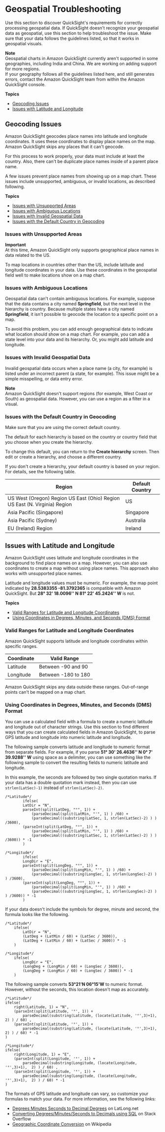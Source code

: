# Geospatial Troubleshooting<a name="geospatial-troubleshooting"></a>

Use this section to discover QuickSight's requirements for correctly processing geospatial data\. If QuickSight doesn't recognize your geospatial data as geospatial, use this section to help troubleshoot the issue\. Make sure that your data follows the guidelines listed, so that it works in geospatial visuals\.

**Note**  
Geospatial charts in Amazon QuickSight currently aren't supported in some geographies, including India and China\. We are working on adding support for more regions\.  
If your geography follows all the guidelines listed here, and still generates errors, contact the Amazon QuickSight team from within the Amazon QuickSight console\. 

**Topics**
+ [Geocoding Issues](#geocoding)
+ [Issues with Latitude and Longitude](#latitude-and-longitude)

## Geocoding Issues<a name="geocoding"></a>

Amazon QuickSight geocodes place names into latitude and longitude coordinates\. It uses these coordinates to display place names on the map\. Amazon QuickSight skips any places that it can't geocode\.

For this process to work properly, your data must include at least the country\. Also, there can't be duplicate place names inside of a parent place name\. 

A few issues prevent place names from showing up on a map chart\. These issues include unsupported, ambiguous, or invalid locations, as described following\.

**Topics**
+ [Issues with Unsupported Areas](#geospatial-unsupported-areas)
+ [Issues with Ambiguous Locations](#geospatial-ambiguous-locations)
+ [Issues with Invalid Geospatial Data](#geospatial-invalid-data)
+ [Issues with the Default Country in Geocoding](#geospatial-default-country)

### Issues with Unsupported Areas<a name="geospatial-unsupported-areas"></a>

**Important**  
At this time, Amazon QuickSight only supports geographical place names in data related to the US\.

To map locations in countries other than the US, include latitude and longitude coordinates in your data\. Use these coordinates in the geospatial field well to make locations show on a map chart\. 

### Issues with Ambiguous Locations<a name="geospatial-ambiguous-locations"></a>

Geospatial data can't contain ambiguous locations\. For example, suppose that the data contains a city named **Springfield**, but the next level in the hierarchy is country\. Because multiple states have a city named **Springfield**, it isn't possible to geocode the location to a specific point on a map\. 

To avoid this problem, you can add enough geographical data to indicate what location should show on a map chart\. For example, you can add a state level into your data and its hierarchy\. Or, you might add latitude and longitude\.

### Issues with Invalid Geospatial Data<a name="geospatial-invalid-data"></a>

Invalid geospatial data occurs when a place name \(a city, for example\) is listed under an incorrect parent \(a state, for example\)\. This issue might be a simple misspelling, or data entry error\. 

**Note**  
Amazon QuickSight doesn't support regions \(for example, West Coast or South\) as geospatial data\. However, you can use a region as a filter in a visual\.

### Issues with the Default Country in Geocoding<a name="geospatial-default-country"></a>

Make sure that you are using the correct default country\. 

The default for each hierarchy is based on the country or country field that you choose when you create the hierarchy\. 

To change this default, you can return to the **Create hierarchy** screen\. Then edit or create a hierarchy, and choose a different country\. 

If you don't create a hierarchy, your default country is based on your region\. For details, see the following table\.


| Region | Default Country | 
| --- | --- | 
| US West \(Oregon\) Region US East \(Ohio\) Region US East \(N\. Virginia\) Region | US | 
| Asia Pacific \(Singapore\) | Singapore | 
| Asia Pacific \(Sydney\) | Australia | 
| EU \(Ireland\) Region | Ireland | 

## Issues with Latitude and Longitude<a name="latitude-and-longitude"></a>

Amazon QuickSight uses latitude and longitude coordinates in the background to find place names on a map\. However, you can also use coordinates to create a map without using place names\. This approach also works with unsupported place names\. 

Latitude and longitude values must be numeric\. For example, the map point indicated by **28\.5383355 \-81\.3792365** is compatible with Amazon QuickSight\. But **28° 32' 18\.0096'' N 81° 22' 45\.2424'' W** is not\. 

**Topics**
+ [Valid Ranges for Latitude and Longitude Coordinates](#valid-ranges-for-coordinates)
+ [Using Coordinates in Degrees, Minutes, and Seconds \(DMS\) Format](#using-coordinates-in-dms-format)

### Valid Ranges for Latitude and Longitude Coordinates<a name="valid-ranges-for-coordinates"></a>

Amazon QuickSight supports latitude and longitude coordinates within specific ranges\. 


| Coordinate | Valid Range | 
| --- | --- | 
| Latitude | Between \-90 and 90 | 
| Longitude | Between \-180 to 180 | 

Amazon QuickSight skips any data outside these ranges\. Out\-of\-range points can't be mapped on a map chart\. 

### Using Coordinates in Degrees, Minutes, and Seconds \(DMS\) Format<a name="using-coordinates-in-dms-format"></a>

You can use a calculated field with a formula to create a numeric latitude and longitude out of character strings\. Use this section to find different ways that you can create calculated fields in Amazon QuickSight, to parse GPS latitude and longitude into numeric latitude and longitude\. 

The following sample converts latitude and longitude to numeric format from separate fields\. For example, if you parse **51° 30' 26\.4636'' N 0° 7' 39\.9288'' W** using space as a delimiter, you can use something like the following sample to convert the resulting fields to numeric latitude and longitude\. 

In this example, the seconds are followed by two single quotation marks\. If your data has a double quotation mark instead, then you can use `strlen(LatSec)-1)` instead of `strlen(LatSec)-2)`\.

```
/*Latitude*/
        ifelse( 
        LatDir = "N", 
        parseInt(split(LatDeg, "°", 1)) + 
            (parseDecimal(split(LatMin, "'", 1) ) /60) +
            (parseDecimal((substring(LatSec, 1, strlen(LatSec)-2) ) ) /3600), 
        (parseInt(split(LatDeg, "°", 1)) + 
            (parseDecimal(split(LatMin, "'", 1) ) /60) +
            (parseDecimal((substring(LatSec, 1, strlen(LatSec)-2) ) ) /3600)) * -1
        )
        
/*Longitude*/
        ifelse( 
        LongDir = "E", 
        parseInt(split(LongDeg, "°", 1)) + 
            (parseDecimal(split(LongMin, "'", 1) ) /60) +
            (parseDecimal((substring(LongSec, 1, strlen(LongSec)-2) ) ) /3600), 
        (parseInt(split(LongDeg, "°", 1)) + 
            (parseDecimal(split(LongMin, "'", 1) ) /60) +
            (parseDecimal((substring(LongSec, 1, strlen(LongSec)-2) ) ) /3600)) * -1
        )
```

If your data doesn't include the symbols for degree, minute and second, the formula looks like the following\.

```
/*Latitude*/
    ifelse( 
        LatDir = "N", 
        (LatDeg + (LatMin / 60) + (LatSec / 3600)), 
        (LatDeg + (LatMin / 60) + (LatSec / 3600)) * -1
    )
    
/*Longitude*/
    ifelse( 
        LongDir = "E", 
        (LongDeg + (LongMin / 60) + (LongSec / 3600)), 
        (LongDeg + (LongMin / 60) + (LongSec / 3600)) * -1
    )
```

The following sample converts **53°21'N 06°15'W** to numeric format\. However, without the seconds, this location doesn't map as accurately\.

```
/*Latitude*/
ifelse( 
    right(Latitude, 1) = "N", 
    (parseInt(split(Latitude, '°', 1)) +
        parseDecimal(substring(Latitude, (locate(Latitude, '°',3)+1),  2) ) / 60) , 
    (parseInt(split(Latitude, '°', 1)) +
        parseDecimal(substring(Latitude, (locate(Latitude, '°',3)+1),  2) ) / 60) * -1
)

/*Longitude*/
ifelse( 
    right(Longitude, 1) = "E", 
    (parseInt(split(Longitude, '°', 1)) +
        parseDecimal(substring(Longitude, (locate(Longitude, '°',3)+1),  2) ) / 60) , 
    (parseInt(split(Longitude, '°', 1)) +
        parseDecimal(substring(Longitude, (locate(Longitude, '°',3)+1),  2) ) / 60) * -1
)
```

The formats of GPS latitude and longitude can vary, so customize your formulas to match your data\. For more information, see the following links:
+ [Degrees Minutes Seconds to Decimal Degrees](https://www.latlong.net/degrees-minutes-seconds-to-decimal-degrees) on LatLong\.net
+ [Converting Degrees/Minutes/Seconds to Decimals using SQL](https://stackoverflow.com/questions/12186110/converts-degrees-minutes-seconds-to-decimals-using-sql) on Stack Overflow
+ [Geographic Coordinate Conversion](https://en.wikipedia.org/wiki/Geographic_coordinate_conversion) on Wikipedia